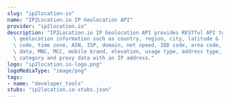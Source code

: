 ```yaml
---
slug: "ip2location-io"
name: "IP2Location.io IP Geolocation API"
provider: "ip2location.io"
description: "IP2Location.io IP Geolocation API provides RESTful API to obtain visitors’\
  \ geolocation information such as country, region, city, latitude & longitude, ZIP\
  \ code, time zone, ASN, ISP, domain, net speed, IDD code, area code, weather station\
  \ data, MNC, MCC, mobile brand, elevation, usage type, address type, advertisement\
  \ category and proxy data with an IP address."
logo: "ip2location.io-logo.png"
logoMediaType: "image/png"
tags:
- name: "developer_tools"
stubs: "ip2location.io-stubs.json"
---
```

